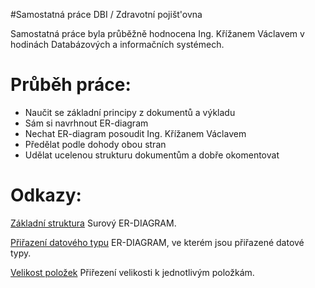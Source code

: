 #Samostatná práce DBI / Zdravotní pojišt'ovna

  Samostatná práce byla průběžně hodnocena Ing. Křížanem Václavem v hodinách Databázových a informačních systémech.
  
 Průběh práce:
 =============
 
 * Naučit se základní principy z dokumentů a výkladu
 * Sám si navrhnout ER-diagram
 * Nechat ER-diagram posoudit Ing. Křížanem Václavem
 * Předělat podle dohody obou stran
 * Udělat ucelenou strukturu dokumentům a dobře okomentovat
 
 Odkazy:
 =======
 
 [Základní struktura](MAIN_STRUCTURE.pdf)
 Surový ER-DIAGRAM.
 
 [Přiřazení datového typu](DATA_TYPE.pdf)
 ER-DIAGRAM, ve kterém jsou přiřazené datové typy.
 
 [Velikost položek](COUNT.pdf)
 Přiřezení velikosti k jednotlivým položkám.
